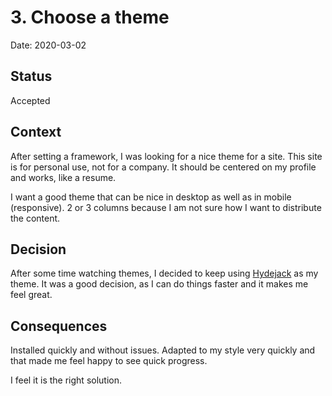 # 3. Choose a theme

Date: 2020-03-02

## Status

Accepted

## Context

After setting a framework, I was looking for a nice theme for a site.  This site is for
 personal use, not for a company.  It should be centered on my profile and works, like a 
 resume.

I want a good theme that can be nice in desktop as well as in mobile (responsive). 2 or 3
 columns because I am not sure how I want to distribute the content.

## Decision

After some time watching themes, I decided to keep using [Hydejack](https://hydejack.com) as my theme.  It was a good decision, as I can do things faster and it makes me feel great.

## Consequences

Installed quickly and without issues.  Adapted to my style very quickly and that made me feel
 happy to see quick progress.

I feel it is the right solution.

